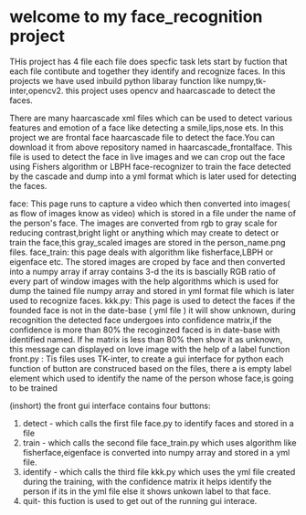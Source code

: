 # welcome to my face_recognition project
THis project has 4 file each file does specfic task lets start by fuction that each file contibute and together they identify and recognize faces.
In this projects we have used inbuild python libaray function like numpy,tk-inter,opencv2.
this project uses opencv and haarcascade to detect the faces.

There are many haarcascade xml files which can be used to detect various features and emotion of a face like detecting a smile,lips,nose ets. 
In this project we are frontal face haarcascade file to detect the face.You can download it from above repository named in haarcascade_frontalface.
This file is used to detect the face in live images and we can crop out the face using Fishers algorithm or LBPH face-recognizer to train the face detected by the cascade and dump into a yml format which is later used for detecting the faces.

face:
This page runs to capture a video which then converted into images( as flow of images know as video) which is stored in a file under the name of the person's face.
The images are converted from rgb to gray scale for reducing contrast,bright light or anything which may create to detect or train the face,this gray_scaled images are stored in the person_name.png files.
face_train: 
this page deals with algorithm like fisherface,LBPH or eigenface etc. The stored images are croped by face and then converted into a numpy array if array contains 3-d the its is bascially RGB ratio of every part of window images with the help algorithms which is used for dump the tained file numpy array and stored in yml format file which is later used to recognize faces.
kkk.py:
This page is used to detect the faces if the founded face is not in the date-base ( yml file ) it will show unknown, during recognition the detected face undergoes into confidence matrix,if the confidence is more than 80% the recoginzed faced is in date-base with identified named.
If he matrix is less than 80% then show it as unknown, this message can displayed on love image with the help of a label function
front.py :
Tis files uses TK-inter, to create a gui interface for python each function of button are construced based on the files, there a is empty label element which used to identify the name of the person whose face,is going to be trained

(inshort) the front gui interface contains four buttons:
1. detect - which calls the first file face.py to identify faces and stored in a file
2. train - which calls the second file face_train.py which uses algorithm like fisherface,eigenface is converted into numpy array and stored in a yml file.
3. identify - which calls the third file kkk.py which uses the yml file created during the training, with the confidence matrix it helps identify the person 
              if its in the yml file else it shows unkown label to that face.
 4. quit- this fuction is used to get out of the running gui interace.
